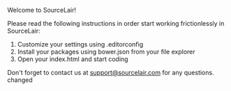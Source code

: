Welcome to SourceLair!

Please read the following instructions in order start working frictionlessly in SourceLair:

1. Customize your settings using .editorconfig
2. Install your packages using bower.json from your file explorer
3. Open your index.html and start coding

Don't forget to contact us at support@sourcelair.com for any questions.
changed
